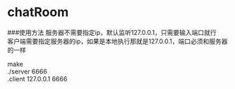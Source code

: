 # chatRoom
###使用方法
服务器不需要指定ip，默认监听127.0.0.1，只需要输入端口就行  
客户端需要指定服务器的ip，如果是本地执行那就是127.0.0.1，端口必须和服务器的一样  
  
make  
./server 6666  
.client 127.0.0.1 6666  
